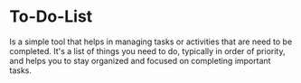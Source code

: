 # To-Do-List
Is a simple tool that helps in  managing tasks or activities that are need to be completed. It's a list of things you need to do, typically in order of priority, and helps you to stay organized and focused on completing important tasks.

